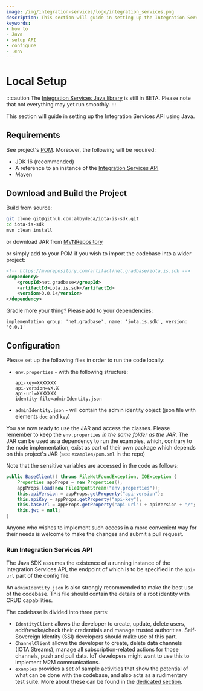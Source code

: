 ```yaml
---
image: /img/integration-services/logo/integration_services.png
description: This section will guide in setting up the Integration Service API using Java.
keywords:
- how to
- Java
- setup API
- configure
- .env
---
```


# Local Setup

:::caution
The [Integration Services Java library](https://github.com/albydeca/iota-is-sdk) is still in BETA. Please note that not everything may yet run smoothly.
:::

This section will guide in setting up the Integration Services API using Java.

## Requirements

See project's [POM](https://github.com/albydeca/iota-is-sdk/blob/main/pom.xml). Moreover, the following will be required:

* JDK 16 (recommended)
* A reference to an instance of the [Integration Services API](https://github.com/iotaledger/integration-services)
* Maven

## Download and Build the Project

Build from source:


```bash
git clone git@github.com:albydeca/iota-is-sdk.git
cd iota-is-sdk
mvn clean install
```

or download JAR from [MVNRepository](https://mvnrepository.com/artifact/net.gradbase/iota.is.sdk/0.0.1)

or simply add to your POM if you wish to import the codebase into a wider project:

```xml
<!-- https://mvnrepository.com/artifact/net.gradbase/iota.is.sdk -->
<dependency>
    <groupId>net.gradbase</groupId>
    <artifactId>iota.is.sdk</artifactId>
    <version>0.0.1</version>
</dependency>
```

Gradle more your thing? Please add to your dependencies:

```
implementation group: 'net.gradbase', name: 'iota.is.sdk', version: '0.0.1'
```

## Configuration

Please set up the following files in order to run the code locally:

- `env.properties` - with the following structure:
  ```
  api-key=XXXXXXX
  api-version=vX.X
  api-url=XXXXXXX
  identity-file=adminIdentity.json
- `adminIdentity.json` - will contain the admin identity object (json file with elements `doc` and `key`)

You are now ready to use the JAR and access the classes. Please remember to keep the `env.properties` *in the same folder as the JAR*.
The JAR can be used as a dependency to run the examples, which, contrary to the node implementation, exist as part of their own package
which depends on this project's JAR (see `examples/pom.xml` in the repo)

Note that the sensitive variables are accessed in the code as follows:

```java
public BaseClient() throws FileNotFoundException, IOException {
    Properties appProps = new Properties();
    appProps.load(new FileInputStream("env.properties"));
    this.apiVersion = appProps.getProperty("api-version");
    this.apiKey = appProps.getProperty("api-key");
    this.baseUrl = appProps.getProperty("api-url") + apiVersion + "/";
    this.jwt = null;
}
```

Anyone who wishes to implement such access in a more convenient way for their needs is welcome to make the changes and submit a pull request.

### Run Integration Services API

The Java SDK assumes the existence of a running instance of the Integration Services API, the endpoint of which is to be specified in the `api-url` part of the config file.

An `adminIdentity.json` is also strongly recommended to make the best use of the codebase. This file should contain the details of a root identity with CRUD capabilities.

The codebase is divided into three parts:

* `IdentityClient` allows the developer to create, update, delete users, add/revoke/check their credentials and manage trusted authorities. Self-Sovereign Identity (SSI) developers should make use of this part.
* `ChannelClient` allows the developer to create, delete data channels (IOTA Streams), manage all subscription-related actions for those channels, push and pull data. IoT developers might want to use this to implement M2M communications.
* `examples` provides a set of sample activities that show the potential of what can be done with the codebase, and also acts as a rudimentary test suite. More about these can be found in the [dedicated section](../../../examples/java/introduction.mdx).


